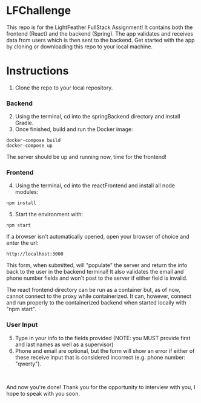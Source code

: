 # LFChallenge
This repo is for the LightFeather FullStack Assignment! It contains both the frontend (React) and the backend (Spring). The app validates and receives data from users which is then sent to the backend. Get started with the app by cloning or downloading this repo to your local machine.



# Instructions 
1. Clone the repo to your local repository.
### Backend
2. Using the terminal, cd into the springBackend directory and install Gradle.
3. Once finished, build and run the Docker image:
```
docker-compose build
docker-compose up
```
The server should be up and running now, time for the frontend!

### Frontend 
4. Using the terminal, cd into the reactFrontend and install all node modules:

```
npm install
```
5. Start the environment with: 
```
npm start
```
If a browser isn't automatically opened, open your browser of choice and enter the url:
```
http://localhost:3000
```

This form, when submitted, will "populate" the server and return the info back to the user in the backend terminal! It also validates the email and phone number fields and won't post to the server if either field is invalid.

The react frontend directory can be run as a container but, as of now, cannot connect to the proxy while containerized. It can, however, connect and run properly to the containerized backend when started locally with "npm start".

### User Input
5. Type in your info to the fields provided (NOTE: you MUST provide first and last names as well as a supervisor)
6. Phone and email are optional, but the form will show an error if either of these receive input that is considered incorrect (e.g. phone number: "qwerty").  

<br>

And now you're done! Thank you for the opportunity to interview with you, I hope to speak with you soon.


